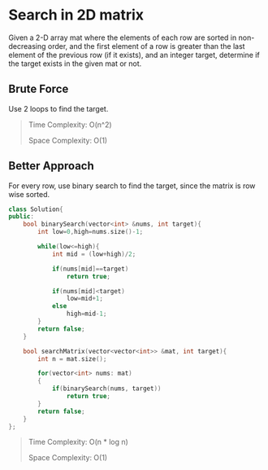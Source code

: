 # Search in 2D matrix
Given a 2-D array mat where the elements of each row are sorted in non-decreasing order, and the first element of a row is greater than the last element of the previous row (if it exists), and an integer target, determine if the target exists in the given mat or not.

## Brute Force
Use 2 loops to find the target.

> Time Complexity: O(n^2)
>
> Space Complexity: O(1)

## Better Approach
For every row, use binary search to find the target, since the matrix is row wise sorted.
```cpp
class Solution{
public:
    bool binarySearch(vector<int> &nums, int target){
        int low=0,high=nums.size()-1;

        while(low<=high){
            int mid = (low+high)/2;

            if(nums[mid]==target)
                return true;

            if(nums[mid]<target)
                low=mid+1;
            else
                high=mid-1;
        }
        return false;
    }

    bool searchMatrix(vector<vector<int>> &mat, int target){
        int n = mat.size();

        for(vector<int> nums: mat)
        {
            if(binarySearch(nums, target))
                return true;
        }
        return false;
    }
};
```
> Time Complexity: O(n * log n)
> 
> Space Complexity: O(1)
